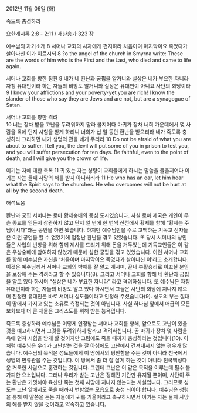 2012년 11월 06일 (화)

죽도록 충성하라



요한계시록 2:8 - 2:11 / 새찬송가 323 장


예수님의 자기소개 
8 서머나 교회의 사자에게 편지하라 처음이며 마지막이요 죽었다가 살아나신 이가 이르시되
8 ?o the angel of the church in Smyrna write: These are the words of him who is the First and the Last, who died and came to life again.

서머나 교회를 향한 칭찬 
9 내가 네 환난과 궁핍을 알거니와 실상은 네가 부요한 자니라 자칭 유대인이라 하는 자들의 비방도 알거니와 실상은 유대인이 아니요 사탄의 회당이라
9 I know your afflictions and your poverty-yet you are rich! I know the slander of those who say they are Jews and are not, but are a synagogue of Satan.

서머나 교회를 향한 격려  
10 너는 장차 받을 고난을 두려워하지 말라 볼지어다 마귀가 장차 너희 가운데에서 몇 사람을 옥에 던져 시험을 받게 하리니 너희가 십 일 동안 환난을 받으리라 네가 죽도록 충성하라 그리하면 내가 생명의 관을 네게 주리라
10 Do not be afraid of what you are about to suffer. I tell you, the devil will put some of you in prison to test you, and you will suffer persecution for ten days. Be faithful, even to the point of death, and I will give you the crown of life.

이기는 자에 대한 축복
11 귀 있는 자는 성령이 교회들에게 하시는 말씀을 들을지어다 이기는 자는 둘째 사망의 해를 받지 아니하리라
11 He who has an ear, let him hear what the Spirit says to the churches. He who overcomes will not be hurt at all by the second death.

해석도움





환난과 궁핍
서머나는 로마 황제숭배의 중심 도시였습니다. 사실 로마 제국은 개인이 무슨 종교를 믿든지 상관하지 않고 단지 일 년에 한 번씩 신전에서 황제를 향해 “황제는 주님이시다”라는 공언을 하면 됐습니다. 하지만 예수님만을 주로 고백하는 기독교 신자들은 이런 공언을 할 수 없었기에 엄청난 환난을 겪고 있었습니다. 또 당시 서머나의 상인들은 사업의 번창을 위해 함께 제사를 드리기 위해 돈을 거두었는데 기독교인들은 이 같은 우상숭배에 참여하지 않았기 때문에 심한 궁핍을 겪고 있었습니다. 이런 서머나 교회를 향해 예수님은 자신을 ‘처음이며 마지막이요 죽었다가 살아나신 이’라고 소개합니다. 이것은 예수님께서 서머나 교회의 박해를 잘 알고 계시며, 끝내 부활승리로 이끄실 분임을 보장해 주는 격려라고 할 수 있습니다(8). 그리고 서머나 교회를 향해 네 환난과 궁핍을 알고 있다 하시며 “실상은 네가 부요한 자니라” 라고 격려하십니다. 또 예수님은 자칭 유대인이라 하는 자들의 비방도 알고 있다 하시면서 그들은 사탄의 회당에 지나지 않으며 진정한 유대인은 바로 서머나 성도들이라고 인정해 주셨습니다(9). 성도의 부는 절대 이 땅에서 가지고 있는 소유로 측정되는 것이 아닙니다. 사실 하나님 앞에서 애굽의 모든 보화보다 더 큰 재물은 그리스도를 위해 받는 능욕입니다.

죽도록 충성하라
예수님은 이렇게 인정받는 서머나 교회를 향해, 앞으로도 고난이 있을 것을 예고하시면서 그것을 두려워하지 말라고 격려하십니다. 곧 마귀가 장차 몇 사람을 옥에 던져 시험을 받게 할 것이지만 그럼에도 죽을 때까지 충성하라는 것입니다(10). 이처럼 예수님은 우리가 고난받는 것을 잘 아심에도 고난에서 건져내시지 않는 경우가 많습니다. 예수님의 목적은 성도들에게 이 땅에서의 평안함을 주는 것이 아니라 천국에서 생명의 면류관을 주는 것입니다. 이 땅에서 좀 더 잘 살게 하는 것이 아니라  천국백성다운 거룩한 사람으로 훈련하는 것입니다. 그런데 고난은 이 같은 목적을 이루는데 필수 불가피한 요소입니다. 그러나 우리가 받는 고난은 정해진 기간만 유지될 뿐이며, 사탄이 주는 환난은 기껏해야 육신만 죽는 첫째 사망에 지나지 않는다는 사실입니다. 그러므로 성도는 고난 앞에서도 죽을 때까지 변함없는 모습으로 충성 되어야 합니다. 예수님은 성령을 통해 이 말씀을 듣는 자들에게 귀를 기울이라고 촉구하시면서 이기는 자는 둘째 사망의 해를 받지 않을 것이라고 약속하고 있습니다.